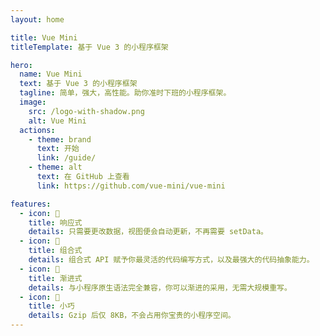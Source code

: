 ```yaml
---
layout: home

title: Vue Mini
titleTemplate: 基于 Vue 3 的小程序框架

hero:
  name: Vue Mini
  text: 基于 Vue 3 的小程序框架
  tagline: 简单，强大，高性能。助你准时下班的小程序框架。
  image:
    src: /logo-with-shadow.png
    alt: Vue Mini
  actions:
    - theme: brand
      text: 开始
      link: /guide/
    - theme: alt
      text: 在 GitHub 上查看
      link: https://github.com/vue-mini/vue-mini

features:
  - icon: 📝
    title: 响应式
    details: 只需要更改数据，视图便会自动更新，不再需要 setData。
  - icon: 🧩
    title: 组合式
    details: 组合式 API 赋予你最灵活的代码编写方式，以及最强大的代码抽象能力。
  - icon: 👣
    title: 渐进式
    details: 与小程序原生语法完全兼容，你可以渐进的采用，无需大规模重写。
  - icon: 🤏
    title: 小巧
    details: Gzip 后仅 8KB，不会占用你宝贵的小程序空间。
---
```


<style>
:root {
  --vp-home-hero-name-color: transparent;
  --vp-home-hero-name-background: -webkit-linear-gradient(315deg, #42d392 25%, #647eff);
  --vp-home-hero-image-background-image: linear-gradient(0deg, #42d39280 50%, #34485e80);
  --vp-home-hero-image-filter: blur(40px);
}

@media (min-width: 640px) {
  :root {
    --vp-home-hero-image-filter: blur(56px);
  }
}

@media (min-width: 960px) {
  :root {
    --vp-home-hero-image-filter: blur(72px);
  }
}
</style>
